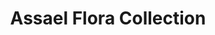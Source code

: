 ---
title: Assael Flora Collection
description: 'Perfectly placed, dimensional Pave petals fan out around a perfect Akoya Pearl center in this captivating flower-shaped series.'
specs: >-
  RING: 8.50 - 8.75mm Akoya Cultured Pearl with 2.26 carats of Champagne Diamonds
  and 0.56 carats of White Diamonds, set in 18K Rose Gold.





  EARRINGS: 8.50 - 8.75mm Akoya Cultured Pearls with 4.23 carats of Tsavorite
  Garnets and 1.02 carats of White Diamonds, set in 18K Yellow Gold and
  Titanium.





  PENDANT: 8.10mm Akoya Cultured Pearl with 1.34 carats of Purple Sapphires, set
  in 18K Gold and Purple Titanium.





  EARRINGS: 8.50 - 8.75mm Akoya Cultured Pearls with 5.19 carats of Orange
  Sapphires and 1.03 carats of White Diamonds, set in 18K Yellow Gold and
  Titanium.





  PENDANT: 8.20mm Akoya Cultured Pear with 2.92 carats of Purple Sapphires and
  0.52 carats of White Diamonds, set in 18K Gold and Purple Titanium.
images:
  - image_path: /uploads/assael-flora-collection.jpg
_category:
order_number: 8
categories:
  - rings
  - earrings
---